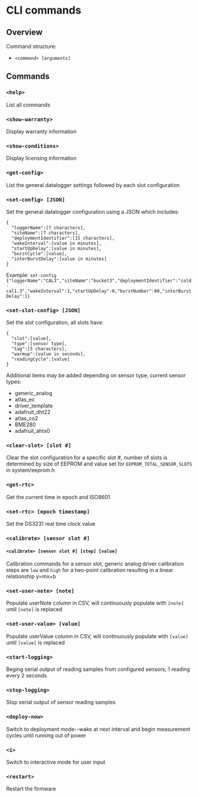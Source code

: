 # CLI commands

## Overview

Command structure:
* `<command> [arguments]`

## Commands
### `<help>`
List all commands

### `<show-warranty>`
Display warranty information

### `<show-conditions>`
Display licensing information

### `<get-config>`
List the general datalogger settings followed by each slot configuration

### `<set-config> [JSON]`
Set the general datalogger configuration using a JSON which includes:
```
{
  "loggerName":[7 characters],
  "siteName":[7 characters],
  "deploymentIdentifier":[15 characters],
  "wakeInterval":[value in minutes],
  "startUpDelay":[value in minutes],
  "burstCycle":[value],
  "interBurstDelay":[value in minutes]
}
```
Example:
`set-config {"loggerName":"CAL3","siteName":"bucket3","deploymentIdentifier":"cold-cal1.3","wakeInterval":1,"startUpDelay":0,"burstNumber":60,"interBurstDelay":1}`

### `<set-slot-config> [JSON]`
Set the slot configuration, all slots have:
```
{
  "slot":[value],
  "type":[sensor type],
  "tag":[5 characters],
  "warmup":[value in seconds],
  "readingCycle":[value]
}
```
Additional items may be added depending on sensor type, current sensor types:
* generic_analog
* atlas_ec
* driver_template
* adafruit_dht22
* atlas_co2
* BME280
* adafruit_ahtx0

### `<clear-slot> [slot #]`
Clear the slot configuration for a specific slot #, number of slots is determined by size of EEPROM and value set for `EEPROM_TOTAL_SENSOR_SLOTS` in system/eeprom.h

### `<get-rtc>`
Get the current time in epoch and ISO8601

### `<set-rtc> [epoch timestamp]`
Set the DS3231 real time clock value

### `<calibrate> [sensor slot #]`
#### `<calibrate> [sensor slot #] [step] [value]`
Calibration commands for a sensor slot, generic analog driver calibration steps are `low` and `high` for a two-point calibration resulting in a linear relationship y=mx+b

### `<set-user-note> [note]`
Populate userNote column in CSV, will continuously populate with `[note]` until `[note]` is replaced

### `<set-user-value> [value]`
Populate userValue column in CSV, will continuously populate with `[value]` until `[value]` is replaced

### `<start-logging>`
Beging serial output of reading samples from configured sensors, 1 reading every 2 seconds

### `<stop-logging>`
Stop serial output of sensor reading samples

### `<deploy-now>`
Switch to deployment mode--wake at next interval and begin measurement cycles until running out of power

### `<i>`
Switch to interactive mode for user input

### `<restart>`
Restart the firmware
